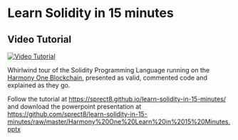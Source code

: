 # Learn Solidity in 15 minutes

## Video Tutorial
[![Video Tutorial](https://img.youtube.com/vi/ecCjyJShcGs/0.jpg)](https://www.youtube.com/watch?v=ecCjyJShcGs)

Whirlwind tour of the Solidity Programming Language running on the [Harmony One
Blockchain](https://www.harmony.one), presented as valid, commented
code and explained as they go.

Follow the tutorial at https://sprect8.github.io/learn-solidity-in-15-minutes/ and download the powerpoint presentation at https://github.com/sprect8/learn-solidity-in-15-minutes/raw/master/Harmony%20One%20Learn%20in%2015%20Minutes.pptx

